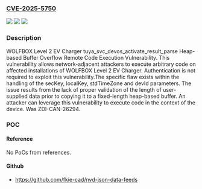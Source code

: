 ### [CVE-2025-5750](https://cve.mitre.org/cgi-bin/cvename.cgi?name=CVE-2025-5750)
![](https://img.shields.io/static/v1?label=Product&message=Level%202%20EV%20Charger&color=blue)
![](https://img.shields.io/static/v1?label=Version&message=3.1.17%20(main)%2C%201.2.6%20(MCU)%20&color=brightgreen)
![](https://img.shields.io/static/v1?label=Vulnerability&message=CWE-122%3A%20Heap-based%20Buffer%20Overflow&color=brightgreen)

### Description

WOLFBOX Level 2 EV Charger tuya_svc_devos_activate_result_parse Heap-based Buffer Overflow Remote Code Execution Vulnerability. This vulnerability allows network-adjacent attackers to execute arbitrary code on affected installations of WOLFBOX Level 2 EV Charger. Authentication is not required to exploit this vulnerability.The specific flaw exists within the handling of the secKey, localKey, stdTimeZone and devId parameters. The issue results from the lack of proper validation of the length of user-supplied data prior to copying it to a fixed-length heap-based buffer. An attacker can leverage this vulnerability to execute code in the context of the device. Was ZDI-CAN-26294.

### POC

#### Reference
No PoCs from references.

#### Github
- https://github.com/fkie-cad/nvd-json-data-feeds


